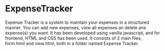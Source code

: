 # ExpenseTracker
Expense Tracker is a system to maintain your expenses in a structured manner. You can add new expenses, view all expenses an delete ane expense(s) you want. It has been developed using vanilla javascript, and for frontend, HTML and CSS has been used. It consists of 2 main files, form.html and view.html, both in a folder named Expense Tracker. 
